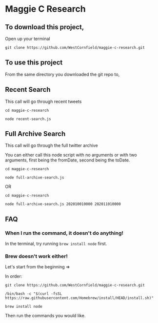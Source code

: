 # Maggie C Research

## To download this project,

Open up your terminal

```
git clone https://github.com/WestCornfield/maggie-c-research.git
```

## To use this project

From the same directory you downloaded the git repo to,


## Recent Search
This call will go through recent tweets

```
cd maggie-c-research

node recent-search.js
```

## Full Archive Search
This call will go through the full twitter archive

You can either call this node script with no arguments or with two arguments, first being the fromDate, second being the toDate.

```
cd maggie-c-research

node full-archive-search.js
```

OR

```
cd maggie-c-research

node full-archive-search.js 202010010000 202011010000
```

## FAQ

### When I run the command, it doesn't do anything!

In the terminal, try running ```brew install node``` first.

### Brew doesn't work either!

Let's start from the beginning =>

In order:

```git clone https://github.com/WestCornfield/maggie-c-research.git```

```/bin/bash -c "$(curl -fsSL https://raw.githubusercontent.com/Homebrew/install/HEAD/install.sh)"```

```brew install node```

Then run the commands you would like.
